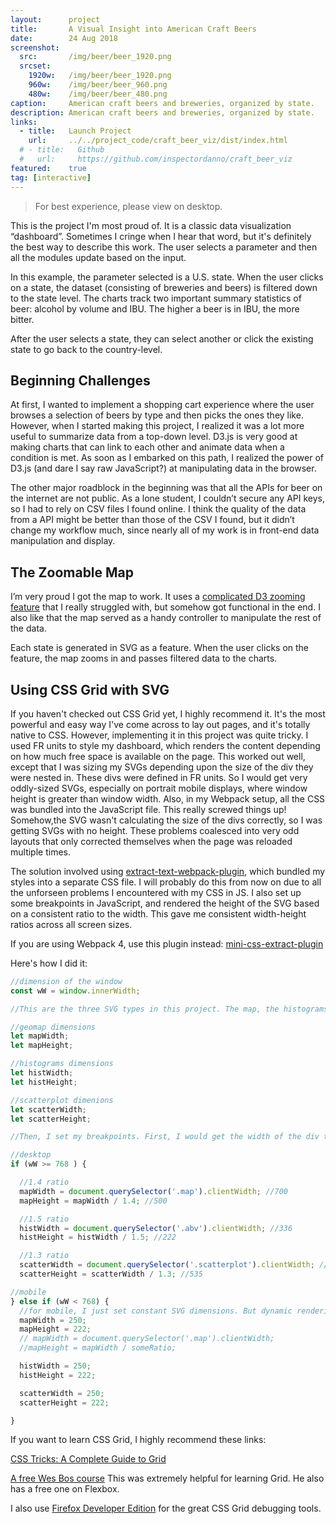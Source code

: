 ```yaml
---
layout:      project
title:       A Visual Insight into American Craft Beers
date:        24 Aug 2018
screenshot:
  src:       /img/beer/beer_1920.png
  srcset:
    1920w:   /img/beer/beer_1920.png
    960w:    /img/beer/beer_960.png
    480w:    /img/beer/beer_480.png
caption:     American craft beers and breweries, organized by state.
description: American craft beers and breweries, organized by state.
links:
  - title:   Launch Project
    url:     ../../project_code/craft_beer_viz/dist/index.html
  # - title:   Github
  #   url:     https://github.com/inspectordanno/craft_beer_viz
featured:    true
tag: [interactive]
---
```

>For best experience, please view on desktop.

This is the project I'm most proud of. It is a classic data visualization “dashboard”. Sometimes I cringe when I hear that word, but it's definitely the best way to describe this work. The user selects a parameter and then all the modules update based on the input. 

In this example, the parameter selected is a U.S. state. When the user clicks on a state, the dataset (consisting of breweries and beers) is filtered down to the state level. The charts track two important summary statistics of beer: alcohol by volume and IBU. The higher a beer is in IBU, the more bitter.

After the user selects a state, they can select another or click the existing state to go back to the country-level.

## Beginning Challenges

 At first, I wanted to implement a shopping cart experience where the user browses a selection of beers by type and then picks the ones they like. However, when I started making this project, I realized it was a lot more useful to summarize data from a top-down level. D3.js is very good at making charts that can link to each other and animate data when a condition is met. As soon as I embarked on this path, I realized the power of D3.js (and dare I say raw JavaScript?) at manipulating data in the browser.

The other major roadblock in the beginning was that all the APIs for beer on the internet are not public. As a lone student, I couldn’t secure any API keys, so I had to rely on CSV files I found online. I think the quality of the data from a  API might be better than those of the CSV I found, but it didn’t change my workflow much, since nearly all of my work is in front-end data manipulation and display.

## The Zoomable Map

I’m very proud I got the map to work. It uses a [complicated D3 zooming feature](https://bl.ocks.org/mbostock/9656675) that I really struggled with, but somehow got functional in the end. I also like that the map served as a handy controller to manipulate the rest of the data.

Each state is generated in SVG as a feature. When the user clicks on the feature, the map zooms in and passes filtered data to the charts.

## Using CSS Grid with SVG

If you haven't checked out CSS Grid yet, I highly recommend it. It's the most powerful and easy way I've come across to lay out pages, and it's totally native to CSS. However, implementing it in this project was quite tricky. I used FR units to style my dashboard, which renders the content depending on how much free space is available on the page. This worked out well, except that I was sizing my SVGs depending upon the size of the div they were nested in. These divs were defined in FR units. So I would get very oddly-sized SVGs, especially on portrait mobile displays, where window height is greater than window width. Also, in my Webpack setup, all the CSS was bundled into the JavaScript file. This really screwed things up! Somehow,the SVG wasn't calculating the size of the divs correctly, so I was getting SVGs with no height. These problems coalesced into very odd layouts that only corrected themselves when the page was reloaded multiple times.

The solution involved using [extract-text-webpack-plugin](https://github.com/webpack-contrib/extract-text-webpack-plugin), which bundled my styles into a separate CSS file. I will probably do this from now on due to all the unforseen problems I encountered with my CSS in JS. I also set up some breakpoints in JavaScript, and rendered the height of the SVG based on a consistent ratio to the width. This gave me consistent width-height ratios across all screen sizes.

If you are using Webpack 4, use this plugin instead:
[mini-css-extract-plugin](https://github.com/webpack-contrib/mini-css-extract-plugin)

Here's how I did it:

~~~js
//dimension of the window
const wW = window.innerWidth;

//This are the three SVG types in this project. The map, the histograms, and the scatterplot. These are the width and height variables for each:

//geomap dimensions
let mapWidth;
let mapHeight;

//histograms dimensions
let histWidth;
let histHeight;

//scatterplot dimenions
let scatterWidth;
let scatterHeight;

//Then, I set my breakpoints. First, I would get the width of the div that the SVG would be embedded in. This div was generated according to CSS Grid fr units. Then, I calculated the height by using a ratio, which kept things consistent on different screens.

//desktop
if (wW >= 768 ) {

  //1.4 ratio
  mapWidth = document.querySelector('.map').clientWidth; //700
  mapHeight = mapWidth / 1.4; //500

  //1.5 ratio
  histWidth = document.querySelector('.abv').clientWidth; //336
  histHeight = histWidth / 1.5; //222

  //1.3 ratio
  scatterWidth = document.querySelector('.scatterplot').clientWidth; //692
  scatterHeight = scatterWidth / 1.3; //535

//mobile
} else if (wW < 768) {
  //for mobile, I just set constant SVG dimensions. But dynamic rendering could also work.
  mapWidth = 250;
  mapHeight = 222;
  // mapWidth = document.querySelector('.map').clientWidth;
  //mapHeight = mapWidth / someRatio;

  histWidth = 250;
  histHeight = 222;

  scatterWidth = 250;
  scatterHeight = 222;

}
~~~

If you want to learn CSS Grid, I highly recommend these links:

[CSS Tricks: A Complete Guide to Grid](https://css-tricks.com/snippets/css/complete-guide-grid/)

[A free Wes Bos course](http://cssgrid.io) This was extremely helpful for learning Grid. He also has a free one on Flexbox.

I also use [Firefox Developer Edition](https://www.mozilla.org/en-US/firefox/developer/) for the great CSS Grid debugging tools.
